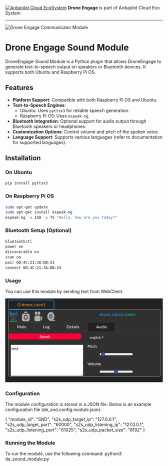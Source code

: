 [![Ardupilot Cloud EcoSystem](https://cloud.ardupilot.org/_static/ardupilot_logo.png "Ardupilot Cloud EcoSystem")](https://cloud.ardupilot.org "Ardupilot Cloud EcoSystem") **Drone Engage** is part of Ardupilot Cloud Eco System

------------

![Drone Engage Communicator Module](https://raw.githubusercontent.com/DroneEngage/droneengage_communication/master/resources/de_logo_title.png) 

# Drone Engage Sound Module

DroneEngage-Sound Module is a Python plugin that allows DroneEngage to generate text-to-speech output on speakers or Bluetooth devices. It supports both Ubuntu and Raspberry Pi OS.

## Features

- **Platform Support**: Compatible with both Raspberry Pi OS and Ubuntu.
- **Text-to-Speech Engines**:
  - Ubuntu: Uses `pyttsx3` for reliable speech generation.
  - Raspberry Pi OS: Uses `espeak-ng`.
- **Bluetooth Integration**: Optional support for audio output through Bluetooth speakers or headphones.
- **Customization Options**: Control volume and pitch of the spoken voice.
- **Language Support**: Supports various languages (refer to documentation for supported languages).

## Installation

### On Ubuntu

```sh
pip install pyttsx3
```

### On Raspberry Pi OS

```sh
sudo apt-get update
sudo apt-get install espeak-ng
espeak-ng -a 150 -p 75 "Hello, how are you today?"
```


### Bluetooth Setup (Optional)

```sh
bluetoothctl 
power on
discoverable on
scan on
pair 6D:4C:21:3A:DB:53
connect 6D:4C:21:3A:DB:53
```

### Usage

You can use this module by sending text from WebClient.

[![Sound Interface](https://raw.githubusercontent.com/DroneEngage/droneengage_sound_module/f12e6f30ec7e0ab805bde4034d5d60a340d9c114/resources/screen1.png "Sound Interface")](https://raw.githubusercontent.com/DroneEngage/droneengage_sound_module/f12e6f30ec7e0ab805bde4034d5d60a340d9c114/resources/screen1.png "Sound Interface")


### Configuration

The module configuration is stored in a JSON file. Below is an example configuration file (de_snd.config.module.json):

{
  "module_id": "SND",
  "s2s_udp_target_ip": "127.0.0.1",
  "s2s_udp_target_port": "60000",
  "s2s_udp_listening_ip": "127.0.0.1",
  "s2s_udp_listening_port": "61025",
  "s2s_udp_packet_size": "8192"
}


### Running the Module
To run the module, use the following command:
python3 de_sound_module.py



